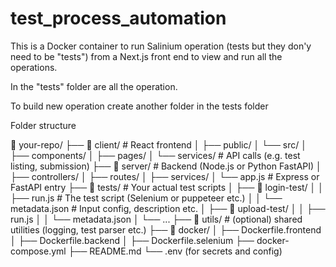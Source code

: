 # test_process_automation

This is a Docker container to run Salinium operation (tests but they don'y need to be "tests") from a Next.js front end to view and run all the operations. 

In the "tests" folder are all the operation.

To build new operation create another folder in the tests folder



Folder structure 

📁 your-repo/
├── 📁 client/               # React frontend
│   ├── public/
│   └── src/
│       ├── components/
│       ├── pages/
│       └── services/       # API calls (e.g. test listing, submission)
├── 📁 server/               # Backend (Node.js or Python FastAPI)
│   ├── controllers/
│   ├── routes/
│   ├── services/
│   └── app.js              # Express or FastAPI entry
├── 📁 tests/                # Your actual test scripts
│   ├── 📁 login-test/
│   │   ├── run.js          # The test script (Selenium or puppeteer etc.)
│   │   └── metadata.json   # Input config, description etc.
│   ├── 📁 upload-test/
│   │   ├── run.js
│   │   └── metadata.json
│   └── ...
├── 📁 utils/               # (optional) shared utilities (logging, test parser etc.)
├── 📁 docker/
│   ├── Dockerfile.frontend
│   ├── Dockerfile.backend
│   ├── Dockerfile.selenium
├── docker-compose.yml
├── README.md
└── .env (for secrets and config)
